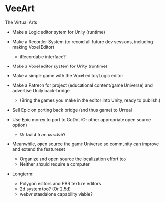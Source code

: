 # VeeArt
The Virtual Arts

* Make a Logic editor sytem for Unity (runtime)
* Make a Recorder System (to record all future dev sessions, including making Voxel Editor)
    * iRecordable interface?
* Make a Voxel editor system for Unity (runtime)
* Make a simple game with the Voxel editor/Logic editor
* Make a Patreon for project (educational content/game Universe) and advertise Unity back-bridge
    * (Bring the games you make in the editor into Unity; ready to publish.)
* Sell Epic on porting back bridge (and thus game) to Unreal
* Use Epic money to port to GoDot (Or other appropriate open source option)
	* Or build from scratch?
* Meanwhile, open source the game Universe so community can improve and extend the featureset
	* Organize and open source the localization effort too
	* Neither should require a computer

* Longterm:
    * Polygon editors and PBR texture editors
    * 2d system too?  (Or 2.5d)
    * webvr standalone capability viable?
